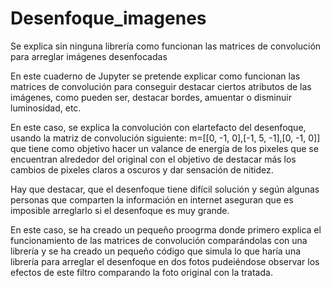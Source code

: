 # Desenfoque_imagenes
Se explica sin ninguna librería como funcionan las matrices de convolución para arreglar imágenes desenfocadas

En este cuaderno de Jupyter se pretende explicar como funcionan las matrices de convolución para conseguir destacar ciertos atributos de las imágenes, como pueden ser, destacar bordes, amuentar o disminuir luminosidad, etc. 

En este caso, se explica la convolución con elartefacto del desenfoque, usando la matriz de convolución siguiente:
              m=[[0, -1, 0],[-1, 5, -1],[0, -1, 0]] 
que tiene como objetivo hacer un valance de energía de los pixeles que se encuentran alrededor del original con el objetivo de destacar más los cambios de pixeles claros a oscuros y dar sensación de nitidez.

Hay que destacar, que el desenfoque tiene difícil solución y según algunas personas que comparten la información en internet aseguran que es imposible arreglarlo si el desenfoque es muy grande.

En este caso, se ha creado un pequeño proogrma donde primero explica el funcionamiento de las matrices de convolución comparándolas con una librería y se ha creado un pequeño código que simula lo que haría una librería para arreglar el desenfoque en dos fotos pudeiéndose observar los efectos de este filtro comparando la foto original con la tratada.
